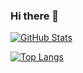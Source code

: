 ### Hi there 👋

<!--
**kudosQUJO/kudosqujo** is a ✨ _special_ ✨ repository because its `README.md` (this file) appears on your GitHub profile.

Here are some ideas to get you started:

- 🔭 I’m currently working on ...
- 🌱 I’m currently learning ...
- 👯 I’m looking to collaborate on ...
- 🤔 I’m looking for help with ...
- 💬 Ask me about ...
- 📫 How to reach me: ...
- 😄 Pronouns: ...
- ⚡ Fun fact: ...
-->

[![GitHub Stats](https://github-readme-stats.vercel.app/api?username=kudosqujo&show_icons=true&layout=compact&theme=tokyonight&include_all_commits=true&layout=compact)](https://github.com/anuraghazra/github-readme-stats)

[![Top Langs](https://github-readme-stats.vercel.app/api/top-langs/?username=kudosqujo&langs_count=10&layout=compact&theme=tokyonight)](https://github.com/anuraghazra/github-readme-stats)
